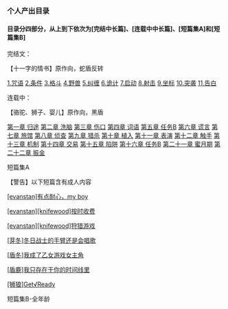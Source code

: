 ### 个人产出目录
#### 目录分四部分，从上到下依次为[完结中长篇]、[连载中中长篇]、[短篇集A]和[短篇集B]

完结文：

【十一字的情书】原作向，蛇盾反转

[1.咒语](https://www.quotev.com/story/12541566/%E7%9B%BE%E5%86%AC-%E5%8D%81%E4%B8%80%E5%AD%97%E7%9A%84%E6%83%85%E4%B9%A6-%E5%B7%B2%E5%AE%8C%E7%BB%93/2)   [2.条件](https://www.quotev.com/story/12541566/%E7%9B%BE%E5%86%AC-%E5%8D%81%E4%B8%80%E5%AD%97%E7%9A%84%E6%83%85%E4%B9%A6-%E5%B7%B2%E5%AE%8C%E7%BB%93/3)   [3.格⽃](https://www.quotev.com/story/12541566/%E7%9B%BE%E5%86%AC-%E5%8D%81%E4%B8%80%E5%AD%97%E7%9A%84%E6%83%85%E4%B9%A6-%E5%B7%B2%E5%AE%8C%E7%BB%93/4)   [4.野兽](https://www.quotev.com/story/12541566/%E7%9B%BE%E5%86%AC-%E5%8D%81%E4%B8%80%E5%AD%97%E7%9A%84%E6%83%85%E4%B9%A6-%E5%B7%B2%E5%AE%8C%E7%BB%93/5)   [5.纠缠](https://www.quotev.com/story/12541566/%E7%9B%BE%E5%86%AC-%E5%8D%81%E4%B8%80%E5%AD%97%E7%9A%84%E6%83%85%E4%B9%A6-%E5%B7%B2%E5%AE%8C%E7%BB%93/1)  [6.诡计](https://www.quotev.com/story/12541566/%E7%9B%BE%E5%86%AC-%E5%8D%81%E4%B8%80%E5%AD%97%E7%9A%84%E6%83%85%E4%B9%A6-%E5%B7%B2%E5%AE%8C%E7%BB%93/6)   [7.启动](https://www.quotev.com/story/12541566/%E7%9B%BE%E5%86%AC-%E5%8D%81%E4%B8%80%E5%AD%97%E7%9A%84%E6%83%85%E4%B9%A6-%E5%B7%B2%E5%AE%8C%E7%BB%93/7)   [8.射击](https://www.quotev.com/story/12541566/%E7%9B%BE%E5%86%AC-%E5%8D%81%E4%B8%80%E5%AD%97%E7%9A%84%E6%83%85%E4%B9%A6-%E5%B7%B2%E5%AE%8C%E7%BB%93/8)   [9.坐标](https://www.quotev.com/story/12541566/%E7%9B%BE%E5%86%AC-%E5%8D%81%E4%B8%80%E5%AD%97%E7%9A%84%E6%83%85%E4%B9%A6-%E5%B7%B2%E5%AE%8C%E7%BB%93/9)   [10.突袭](https://www.quotev.com/story/12541566/%E7%9B%BE%E5%86%AC-%E5%8D%81%E4%B8%80%E5%AD%97%E7%9A%84%E6%83%85%E4%B9%A6-%E5%B7%B2%E5%AE%8C%E7%BB%93/10)    [11.告⽩](https://www.quotev.com/story/12541566/%E7%9B%BE%E5%86%AC-%E5%8D%81%E4%B8%80%E5%AD%97%E7%9A%84%E6%83%85%E4%B9%A6-%E5%B7%B2%E5%AE%8C%E7%BB%93/11)

<div>
<div>
<div>
<div>
<a>

</a>
</div>
</div>
</div>
<div>
<div>
</div>
</div>
</div>
连载中：

【骆驼、狮子、婴儿】原作向，黑盾

[第一章 归途](https://www.quotev.com/story/12533450/%E7%9B%BE%E5%86%AC-%E9%AA%86%E9%A9%BC-%E7%8B%AE%E5%AD%90-%E5%A9%B4%E5%84%BF/1)   [第二章 洗脑](https://www.quotev.com/story/12533450/%E7%9B%BE%E5%86%AC-%E9%AA%86%E9%A9%BC-%E7%8B%AE%E5%AD%90-%E5%A9%B4%E5%84%BF/2)   [第三章 伤口](https://www.quotev.com/story/12533450/%E7%9B%BE%E5%86%AC-%E9%AA%86%E9%A9%BC-%E7%8B%AE%E5%AD%90-%E5%A9%B4%E5%84%BF/3)  [第四章 词语](https://www.quotev.com/story/12533450/%E7%9B%BE%E5%86%AC-%E9%AA%86%E9%A9%BC-%E7%8B%AE%E5%AD%90-%E5%A9%B4%E5%84%BF/4)  [第五章 任务B](https://www.quotev.com/story/12533450/%E7%9B%BE%E5%86%AC-%E9%AA%86%E9%A9%BC-%E7%8B%AE%E5%AD%90-%E5%A9%B4%E5%84%BF/5)  [第六章 谎言](https://www.quotev.com/story/12533450/%E7%9B%BE%E5%86%AC-%E9%AA%86%E9%A9%BC-%E7%8B%AE%E5%AD%90-%E5%A9%B4%E5%84%BF/6)    [第七章 旅馆](https://www.quotev.com/story/12533450/%E7%9B%BE%E5%86%AC-%E9%AA%86%E9%A9%BC-%E7%8B%AE%E5%AD%90-%E5%A9%B4%E5%84%BF/7)  [第八章 侦查](https://www.quotev.com/story/12533450/%E7%9B%BE%E5%86%AC-%E9%AA%86%E9%A9%BC-%E7%8B%AE%E5%AD%90-%E5%A9%B4%E5%84%BF/8)  [第九章 猎杀](https://www.quotev.com/story/12533450/%E7%9B%BE%E5%86%AC-%E9%AA%86%E9%A9%BC-%E7%8B%AE%E5%AD%90-%E5%A9%B4%E5%84%BF/9)   [第十章 植入](https://www.quotev.com/story/12533450/%E7%9B%BE%E5%86%AC-%E9%AA%86%E9%A9%BC-%E7%8B%AE%E5%AD%90-%E5%A9%B4%E5%84%BF/10)  [第十一章 表演](https://www.quotev.com/story/12533450/%E7%9B%BE%E5%86%AC-%E9%AA%86%E9%A9%BC-%E7%8B%AE%E5%AD%90-%E5%A9%B4%E5%84%BF/11)  [第十二章 触手](https://www.quotev.com/story/12533450/%E7%9B%BE%E5%86%AC-%E9%AA%86%E9%A9%BC-%E7%8B%AE%E5%AD%90-%E5%A9%B4%E5%84%BF/12)  [第十三章 机制](https://www.quotev.com/story/12533450/%E7%9B%BE%E5%86%AC-%E9%AA%86%E9%A9%BC-%E7%8B%AE%E5%AD%90-%E5%A9%B4%E5%84%BF/13)    [第十四章 交易](https://www.quotev.com/story/12533450/%E7%9B%BE%E5%86%AC-%E9%AA%86%E9%A9%BC-%E7%8B%AE%E5%AD%90-%E5%A9%B4%E5%84%BF/14)   [第十五章 陷阱](https://www.quotev.com/story/12533450/%E7%9B%BE%E5%86%AC-%E9%AA%86%E9%A9%BC-%E7%8B%AE%E5%AD%90-%E5%A9%B4%E5%84%BF/15)   [第十六章 任务B](https://www.quotev.com/story/12533450/%E7%9B%BE%E5%86%AC-%E9%AA%86%E9%A9%BC-%E7%8B%AE%E5%AD%90-%E5%A9%B4%E5%84%BF/16)   [第二十一章 蜜月期](https://www.quotev.com/story/12533450/%E7%9B%BE%E5%86%AC-%E9%AA%86%E9%A9%BC-%E7%8B%AE%E5%AD%90-%E5%A9%B4%E5%84%BF/17)   [第二十二章 振金](https://www.quotev.com/story/12533450/%E7%9B%BE%E5%86%AC-%E9%AA%86%E9%A9%BC-%E7%8B%AE%E5%AD%90-%E5%A9%B4%E5%84%BF/18)

<div>
<div>
<div>

</div>
</div>
</div>

短篇集A

【警告】以下短篇含有成人内容

[[evanstan]有点耐心，my boy](https://www.quotev.com/story/12538815/%E7%9B%BE%E5%86%AC%E6%A1%83%E5%8C%85pwp%E5%92%8C%E9%A2%9C%E8%89%B2%E7%9F%AD%E7%AF%87/2)

[[evanstan][knifewood]按时收费](https://www.quotev.com/story/12538815/%E7%9B%BE%E5%86%AC%E6%A1%83%E5%8C%85pwp%E5%92%8C%E9%A2%9C%E8%89%B2%E7%9F%AD%E7%AF%87/5)

[[evanstan][knifewood]狩猎游戏](https://www.quotev.com/story/12538815/%E7%9B%BE%E5%86%AC%E6%A1%83%E5%8C%85pwp%E5%92%8C%E9%A2%9C%E8%89%B2%E7%9F%AD%E7%AF%87/7)

[[芽冬]冬日战士的手臂还是会唱歌](https://www.quotev.com/story/12538815/%E7%9B%BE%E5%86%AC%E6%A1%83%E5%8C%85pwp%E5%92%8C%E9%A2%9C%E8%89%B2%E7%9F%AD%E7%AF%87/6)

[[盾冬]我成了乙女游戏女主角](https://www.quotev.com/story/12538815/%E7%9B%BE%E5%86%AC%E6%A1%83%E5%8C%85pwp%E5%92%8C%E9%A2%9C%E8%89%B2%E7%9F%AD%E7%AF%87/3)

[[盾鹿]我只存在于你的时间线里](https://www.quotev.com/story/12538815/%E7%9B%BE%E5%86%AC%E6%A1%83%E5%8C%85pwp%E5%92%8C%E9%A2%9C%E8%89%B2%E7%9F%AD%E7%AF%87/4)

[[狮狼]Get√Ready](https://www.quotev.com/story/12538815/%E7%9B%BE%E5%86%AC%E6%A1%83%E5%8C%85pwp%E5%92%8C%E9%A2%9C%E8%89%B2%E7%9F%AD%E7%AF%87/1)

短篇集B-全年龄
